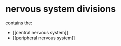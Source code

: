 # nervous system divisions

contains the:
- [[central nervous system]]
- [[peripheral nervous system]]